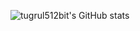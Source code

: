 ![tugrul512bit's GitHub stats](https://github-readme-stats.vercel.app/api?username=tugrul512bit&show_icons=true&theme=radical)

